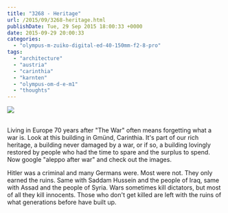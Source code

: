 ```yaml
---
title: "3268 - Heritage"
url: /2015/09/3268-heritage.html
publishDate: Tue, 29 Sep 2015 18:00:33 +0000
date: 2015-09-29 20:00:33
categories: 
  - "olympus-m-zuiko-digital-ed-40-150mm-f2-8-pro"
tags: 
  - "architecture"
  - "austria"
  - "carinthia"
  - "karnten"
  - "olympus-om-d-e-m1"
  - "thoughts"
---
```

<div class="container">
<div class="center"><a target="_blank" href="https://d25zfm9zpd7gm5.cloudfront.net/1200x1200/2015/20150809_141601_lr.jpg"><img class="webfeedsFeaturedVisual" src="https://d25zfm9zpd7gm5.cloudfront.net/0600x0600/2015/20150809_141601_lr.jpg" /></a></div>
</div>
<br />

Living in Europe 70 years after "The War" often means forgetting what a war is. Look at this building in Gmünd, Carinthia. It's part of our rich heritage, a building never damaged by a war, or if so, a building lovingly restored by people who had the time to spare and the surplus to spend. Now google "aleppo after war" and check out the images.

Hitler was a criminal and many Germans were. Most were not. They only earned the ruins. Same with Saddam Hussein and the people of Iraq, same with Assad and the people of Syria. Wars sometimes kill dictators, but most of all they kill innocents. Those who don't get killed are left with the ruins of what generations before have built up. 
